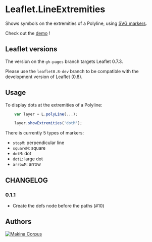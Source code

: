 Leaflet.LineExtremities
================

Shows symbols on the extremities of a Polyline, using [SVG markers](https://developer.mozilla.org/en-US/docs/Web/SVG/Element/marker).

Check out the [demo](http://makinacorpus.github.com/Leaflet.LineExtremities/) !

Leaflet versions
-----

The version on the `gh-pages` branch targets Leaflet 0.7.3.

Please use the `leaflet0.8-dev` branch to be compatible with the development version of Leaflet (0.8).

Usage
-----

To display dots at the extremities of a Polyline:

```javascript
    var layer = L.polyLine(...);

    layer.showExtremities('dotM');
```

There is currently 5 types of markers:
* `stopM`: perpendicular line
* `squareM`: square
* `dotM`: dot
* `dotL`: large dot
* `arrowM`: arrow

CHANGELOG
---------

### 0.1.1

* Create the defs node before the paths (#10)

Authors
-------

[![Makina Corpus](http://depot.makina-corpus.org/public/logo.gif)](http://makinacorpus.com)

